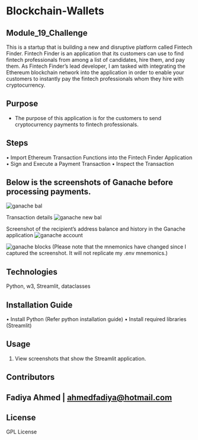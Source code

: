 # Blockchain-Wallets
## Module_19_Challenge


This is a startup that is building a new and disruptive platform called Fintech Finder. Fintech Finder is an application that its customers can use to find fintech professionals from among a list of candidates, hire them, and pay them. As Fintech Finder’s lead developer, I am tasked with integrating the Ethereum blockchain network into the application in order to enable your customers to instantly pay the fintech professionals whom they hire with cryptocurrency.

## Purpose
* The purpose of this application is for the customers to send cryptocurrency payments to fintech professionals.

## Steps
• Import Ethereum Transaction Functions into the Fintech Finder Application
• Sign and Execute a Payment Transaction
• Inspect the Transaction

## Below is the screenshots of Ganache before processing payments.

![ganache bal](https://user-images.githubusercontent.com/99453114/176759541-753aad8c-fde4-4c2b-99c1-914940efc623.png)
  
 Transaction details
 ![ganache new bal](https://user-images.githubusercontent.com/99453114/176759821-eb70e468-dc51-433b-b7ad-4158e26d390b.png)

 Screenshot of the recipient’s address balance and history in the Ganache application
 ![ganache account](https://user-images.githubusercontent.com/99453114/176760332-cbe97d90-243c-4bdc-b975-a72c98e0acf8.png)

 ![ganache blocks](https://user-images.githubusercontent.com/99453114/176759955-11943d29-f667-4a0b-ae73-0f371f7eeeb8.png)
(Please note that the mnemonics have changed since I captured the screenshot. It will not replicate my .env mnemonics.)

## Technologies

Python, w3, Streamlit, dataclasses


## Installation Guide
•	Install Python (Refer python installation guide) 
•	Install required libraries (Streamlit)


## Usage


1.	View screenshots that show the Streamlit application.


## Contributors

Fadiya Ahmed | ahmedfadiya@hotmail.com
---

## License

GPL License

